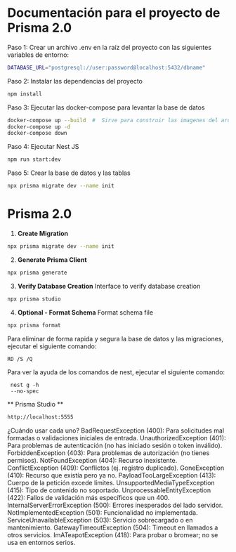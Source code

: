 # Documentación para el proyecto de Prisma 2.0

Paso 1: Crear un archivo .env en la raíz del proyecto con las siguientes variables de entorno:

```bash
DATABASE_URL="postgresql://user:password@localhost:5432/dbname"
```

Paso 2: Instalar las dependencias del proyecto

```bash
npm install
```

Paso 3: Ejecutar las docker-compose para levantar la base de datos

```bash
docker-compose up --build  #  Sirve para construir las imagenes del archivo docker-compose.yml
docker-compose up -d
docker-compose down
```

Paso 4: Ejecutar Nest JS

```bash
npm run start:dev
```

Paso 5: Crear la base de datos y las tablas

```bash
npx prisma migrate dev --name init
```

# Prisma 2.0

1. **Create Migration**

```bash
npx prisma migrate dev --name init
```

2. **Generate Prisma Client**

```bash
npx prisma generate
```

3. **Verify Database Creation**
   Interface to verify database creation

```bash
npx prisma studio
```

4. **Optional - Format Schema**
   Format schema file

```bash
npx prisma format
```

Para eliminar de forma rapida y segura la base de datos y las migraciones, ejecutar el siguiente comando:

```bash
RD /S /Q
```

Para ver la ayuda de los comandos de nest, ejecutar el siguiente comando:

```
 nest g -h
 --no-spec
```

** Prisma Studio **

```bash
http://localhost:5555
```

¿Cuándo usar cada uno?
BadRequestException (400): Para solicitudes mal formadas o validaciones iniciales de entrada.
UnauthorizedException (401): Para problemas de autenticación (no has iniciado sesión o token inválido).
ForbiddenException (403): Para problemas de autorización (no tienes permisos).
NotFoundException (404): Recurso inexistente.
ConflictException (409): Conflictos (ej. registro duplicado).
GoneException (410): Recurso que existía pero ya no.
PayloadTooLargeException (413): Cuerpo de la petición excede límites.
UnsupportedMediaTypeException (415): Tipo de contenido no soportado.
UnprocessableEntityException (422): Fallos de validación más específicos que un 400.
InternalServerErrorException (500): Errores inesperados del lado servidor.
NotImplementedException (501): Funcionalidad no implementada.
ServiceUnavailableException (503): Servicio sobrecargado o en mantenimiento.
GatewayTimeoutException (504): Timeout en llamados a otros servicios.
ImATeapotException (418): Para probar o bromear; no se usa en entornos serios.
